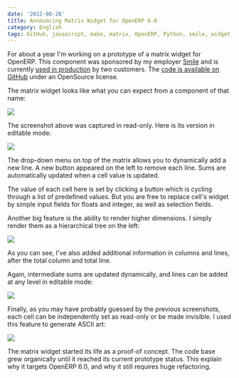 ```yaml
---
date: '2012-08-28'
title: Announcing Matrix Widget for OpenERP 6.0
category: English
tags: GitHub, javascript, mako, matrix, OpenERP, Python, smile, widget, ERP
---
```


For about a year I'm working on a prototype of a matrix widget for OpenERP.
This component was sponsored by my employer [Smile](https://smile.fr) and is
currently [used in
production](https://www.smile.fr/References/References-par-domaine/Public-et-collectivites/Inra3)
by two customers. The [code is available on
GitHub](https://github.com/kdeldycke/smile_openerp_matrix_widget) under an
OpenSource license.

The matrix widget looks like what you can expect from a component of that name:

![]({attach}1-level-readonly-matrix.png)

The screenshot above was captured in read-only. Here is its version in editable
mode:

![]({attach}1-level-editable-increment-matrix.png)

The drop-down menu on top of the matrix allows you to dynamically add a new
line. A new button appeared on the left to remove each line. Sums are
automatically updated when a cell value is updated.

The value of each cell here is set by clicking a button which is cycling
through a list of predefined values. But you are free to replace cell's widget
by simple input fields for floats and integer, as well as selection fields.

Another big feature is the ability to render higher dimensions. I simply render
them as a hierarchical tree on the left:

![]({attach}2-level-readonly-additional-lines-matrix.png)

As you can see, I've also added additional information in columns and lines,
after the total column and total line.

Again, intermediate sums are updated dynamically, and lines can be added at any
level in editable mode:

![]({attach}2-level-editable-additional-lines-matrix.png)

Finally, as you may have probably guessed by the previous screenshots, each
cell can be independently set as read-only or be made invisible. I used this
feature to generate ASCII art:

![]({attach}ascii-art-matrix.png)

The matrix widget started its life as a proof-of concept. The code base grew
organically until it reached its current prototype status. This explain why it
targets OpenERP 6.0, and why it still requires huge refactoring.
